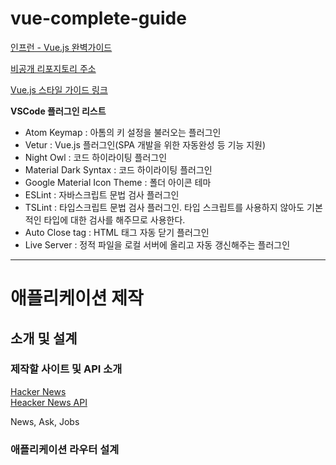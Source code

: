 # vue-complete-guide

[인프런 - Vue.js 완벽가이드](https://www.inflearn.com/course/vue-js/dashboard)  

[비공개 리포지토리 주소](https://github.com/joshua1988/vue-advanced)  

[Vue.js 스타일 가이드 링크](https://vuejs.org/v2/style-guide/)  

**VSCode 플러그인 리스트**  
* Atom Keymap : 아톰의 키 설정을 불러오는 플러그인  
* Vetur : Vue.js 플러그인(SPA 개발을 위한 자동완성 등 기능 지원)  
* Night Owl : 코드 하이라이팅 플러그인  
* Material Dark Syntax : 코드 하이라이팅 플러그인  
* Google Material Icon Theme : 폴더 아이콘 테마  
* ESLint : 자바스크립트 문법 검사 플러그인  
* TSLint : 타입스크립트 문법 검사 플러그인. 타입 스크립트를 사용하지 않아도 기본적인 타입에 대한 검사를 해주므로 사용한다.  
* Auto Close tag : HTML 태그 자동 닫기 플러그인  
* Live Server : 정적 파일을 로컬 서버에 올리고 자동 갱신해주는 플러그인  

---
# 애플리케이션 제작 

## 소개 및 설계  

### 제작할 사이트 및 API 소개  

[Hacker News](https://news.ycombinator.com/)  
[Heacker News API](https://github.com/tastejs/hacker-news-pwas/blob/master/docs/api.md)  

News, Ask, Jobs

### 애플리케이션 라우터 설계  

